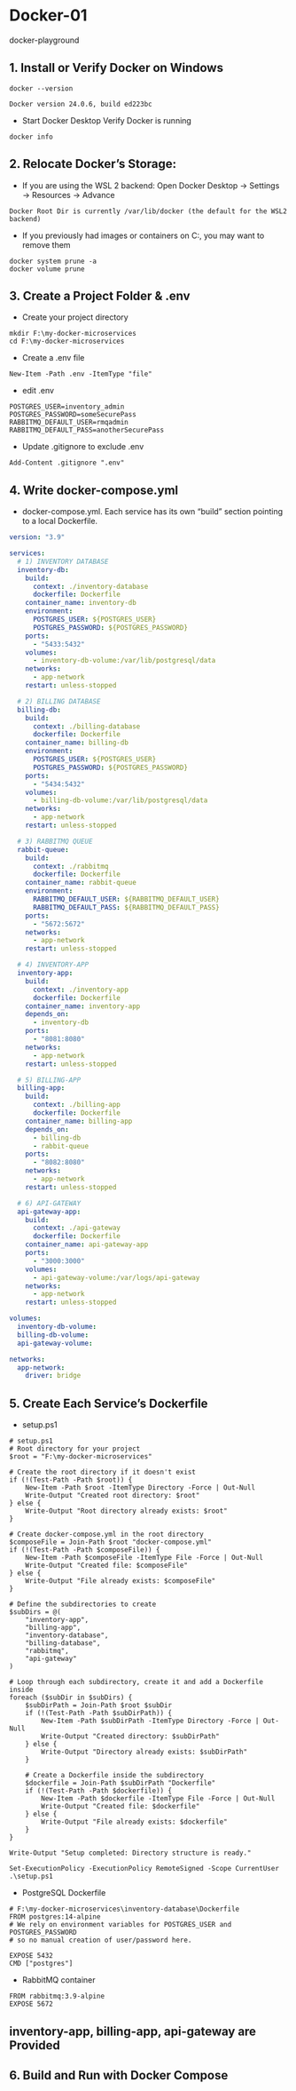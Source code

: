 # Docker-01
docker-playground

## 1. Install or Verify Docker on Windows
```powershall
docker --version
```
```result
Docker version 24.0.6, build ed223bc
```

- Start Docker Desktop Verify Docker is running
```powershall
docker info
```
## 2. Relocate Docker’s Storage:
- If you are using the WSL 2 backend: Open Docker Desktop → Settings → Resources → Advance
```result
Docker Root Dir is currently /var/lib/docker (the default for the WSL2 backend)
```
- If you previously had images or containers on C:, you may want to remove them
```powershall
docker system prune -a
docker volume prune
```
## 3. Create a Project Folder & .env
- Create your project directory
```powershall
mkdir F:\my-docker-microservices
cd F:\my-docker-microservices
```
- Create a .env file
```powershall
New-Item -Path .env -ItemType "file"
```
- edit .env
```text
POSTGRES_USER=inventory_admin
POSTGRES_PASSWORD=someSecurePass
RABBITMQ_DEFAULT_USER=rmqadmin
RABBITMQ_DEFAULT_PASS=anotherSecurePass
```
- Update .gitignore to exclude .env
```powershall
Add-Content .gitignore ".env"
```
## 4. Write docker-compose.yml
- docker-compose.yml. Each service has its own “build” section pointing to a local Dockerfile.
```yaml
version: "3.9"

services:
  # 1) INVENTORY DATABASE
  inventory-db:
    build:
      context: ./inventory-database
      dockerfile: Dockerfile
    container_name: inventory-db
    environment:
      POSTGRES_USER: ${POSTGRES_USER}
      POSTGRES_PASSWORD: ${POSTGRES_PASSWORD}
    ports:
      - "5433:5432"
    volumes:
      - inventory-db-volume:/var/lib/postgresql/data
    networks:
      - app-network
    restart: unless-stopped

  # 2) BILLING DATABASE
  billing-db:
    build:
      context: ./billing-database
      dockerfile: Dockerfile
    container_name: billing-db
    environment:
      POSTGRES_USER: ${POSTGRES_USER}
      POSTGRES_PASSWORD: ${POSTGRES_PASSWORD}
    ports:
      - "5434:5432"
    volumes:
      - billing-db-volume:/var/lib/postgresql/data
    networks:
      - app-network
    restart: unless-stopped

  # 3) RABBITMQ QUEUE
  rabbit-queue:
    build:
      context: ./rabbitmq
      dockerfile: Dockerfile
    container_name: rabbit-queue
    environment:
      RABBITMQ_DEFAULT_USER: ${RABBITMQ_DEFAULT_USER}
      RABBITMQ_DEFAULT_PASS: ${RABBITMQ_DEFAULT_PASS}
    ports:
      - "5672:5672"
    networks:
      - app-network
    restart: unless-stopped

  # 4) INVENTORY-APP
  inventory-app:
    build:
      context: ./inventory-app
      dockerfile: Dockerfile
    container_name: inventory-app
    depends_on:
      - inventory-db
    ports:
      - "8081:8080"
    networks:
      - app-network
    restart: unless-stopped

  # 5) BILLING-APP
  billing-app:
    build:
      context: ./billing-app
      dockerfile: Dockerfile
    container_name: billing-app
    depends_on:
      - billing-db
      - rabbit-queue
    ports:
      - "8082:8080"
    networks:
      - app-network
    restart: unless-stopped

  # 6) API-GATEWAY
  api-gateway-app:
    build:
      context: ./api-gateway
      dockerfile: Dockerfile
    container_name: api-gateway-app
    ports:
      - "3000:3000"
    volumes:
      - api-gateway-volume:/var/logs/api-gateway
    networks:
      - app-network
    restart: unless-stopped

volumes:
  inventory-db-volume:
  billing-db-volume:
  api-gateway-volume:

networks:
  app-network:
    driver: bridge
```

## 5. Create Each Service’s Dockerfile
- setup.ps1
```powershall
# setup.ps1
# Root directory for your project
$root = "F:\my-docker-microservices"

# Create the root directory if it doesn't exist
if (!(Test-Path -Path $root)) {
    New-Item -Path $root -ItemType Directory -Force | Out-Null
    Write-Output "Created root directory: $root"
} else {
    Write-Output "Root directory already exists: $root"
}

# Create docker-compose.yml in the root directory
$composeFile = Join-Path $root "docker-compose.yml"
if (!(Test-Path -Path $composeFile)) {
    New-Item -Path $composeFile -ItemType File -Force | Out-Null
    Write-Output "Created file: $composeFile"
} else {
    Write-Output "File already exists: $composeFile"
}

# Define the subdirectories to create
$subDirs = @(
    "inventory-app",
    "billing-app",
    "inventory-database",
    "billing-database",
    "rabbitmq",
    "api-gateway"
)

# Loop through each subdirectory, create it and add a Dockerfile inside
foreach ($subDir in $subDirs) {
    $subDirPath = Join-Path $root $subDir
    if (!(Test-Path -Path $subDirPath)) {
        New-Item -Path $subDirPath -ItemType Directory -Force | Out-Null
        Write-Output "Created directory: $subDirPath"
    } else {
        Write-Output "Directory already exists: $subDirPath"
    }
    
    # Create a Dockerfile inside the subdirectory
    $dockerfile = Join-Path $subDirPath "Dockerfile"
    if (!(Test-Path -Path $dockerfile)) {
        New-Item -Path $dockerfile -ItemType File -Force | Out-Null
        Write-Output "Created file: $dockerfile"
    } else {
        Write-Output "File already exists: $dockerfile"
    }
}

Write-Output "Setup completed: Directory structure is ready."
```
```powershall
Set-ExecutionPolicy -ExecutionPolicy RemoteSigned -Scope CurrentUser
.\setup.ps1
```
- PostgreSQL Dockerfile 
```text
# F:\my-docker-microservices\inventory-database\Dockerfile
FROM postgres:14-alpine
# We rely on environment variables for POSTGRES_USER and POSTGRES_PASSWORD
# so no manual creation of user/password here.

EXPOSE 5432
CMD ["postgres"]
```
- RabbitMQ container
```text
FROM rabbitmq:3.9-alpine
EXPOSE 5672
```
## inventory-app, billing-app, api-gateway are Provided

## 6. Build and Run with Docker Compose

